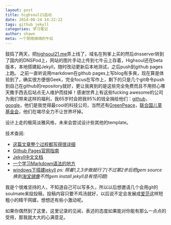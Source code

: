 ```yaml
---
layout: post
title: highsoul21启动
date: 2014-08-24 14:22:22
tags: github jekyll
categories: 学习笔记
author: shawn
meta: 一个阴雨绵绵的午后
---
```


鼓捣了两天，把[highsoul21.me](http://highsoul21.me)弄上线了，域名在狗爹上买的然后dnsserver转到了国内的DNSPod上，网站的图片手动上传到七牛云上存着，Highsoul还在beta版本，本地搭建起Jekyll，随时改动更新后本地测试，之后push到github pages上跑。
之前一直听说用markdown在github pages上写blog有多爽，现在算是体验到了，确实很方便很Geek，完全focus在写作上，剩下的只是几个git命令push到自己在github的repository就好，更让我爽到的是这些完全免费而且不用担心哪天撒手西去后站点无人维护而挂掉！感谢世界上有这些fucking awesome的公司为我们带来这样的福利，我65岁时会把我95%的钱全捐给他们：[github](https://github.com)，[google](http://google.com)，他们是我觉得最cool的科技公司，当然还有[GreenPeace](http://greenpeace.org)，[联合国儿童基金会](http://www.unicef.org/chinese/)，他们在竭尽全力不让世界坏掉。


设计上走的极简淡雅风格，未来会尝试设计些其他的template。

技术查阅:

- [这篇文章整个过程都写得很详细](http://beiyuu.com/github-pages/)
- [Github Pages官网指南](https://pages.github.com/)
- [Jekyll中文文档](http://jekyllcn.com/docs/home/)
- [一个学习Markdown语法的地方](https://www.zybuluo.com/mdeditor)
- [windows下搭建jekyll](http://www.tuicool.com/articles/Fvayai)  *ps: 照着1,2,3步做就行了(不过第2步后把gem source换到[淘宝镜像](http://ruby.taobao.org/)不然gem install jekyll总有怪问题)*

我是个很难坚持的人，不知道自己可以写多久，所以以后想邀请几个会用git的soulmate来投投稿，投稿内容只要不鸡汤就好，以后说不定会发展成[爱范](http://ifanr.com)这样短粗小的精干网媒，想想还有些小激动呢。

如果你偶然到了这里，这里记录的见闻，表述的态度如果能对你能有那么一点点的受用，那我就大大的心满意足。





